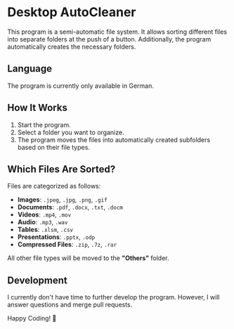 # Desktop AutoCleaner

This program is a semi-automatic file system. It allows sorting different files into separate folders at the push of a button. Additionally, the program automatically creates the necessary folders.

## Language

The program is currently only available in German.

## How It Works

1. Start the program.
2. Select a folder you want to organize.
3. The program moves the files into automatically created subfolders based on their file types.

## Which Files Are Sorted?

Files are categorized as follows:

- **Images**: `.jpeg`, `.jpg`, `.png`, `.gif`
- **Documents**: `.pdf`, `.docx`, `.txt`, `.docm`
- **Videos**: `.mp4`, `.mov`
- **Audio**: `.mp3`, `.wav`
- **Tables**: `.xlsm`, `.csv`
- **Presentations**: `.pptx`, `.odp`
- **Compressed Files**: `.zip`, `.7z`, `.rar`

All other file types will be moved to the **"Others"** folder.

## Development

I currently don't have time to further develop the program. However, I will answer questions and merge pull requests.

Happy Coding! 🚀

